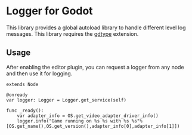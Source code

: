 # Logger for Godot

This library provides a global autoload library to handle different level log messages. This library requires the [gdtype](https://github.com/SomethingPinkGmbH/gdtype) extension.

## Usage

After enabling the editor plugin, you can request a logger from any node and then use it for logging.

```gdscript
extends Node

@onready
var logger: Logger = Logger.get_service(self)

func _ready():
	var adapter_info = OS.get_video_adapter_driver_info()
	logger.info("Game running on %s %s with %s %s"%[OS.get_name(),OS.get_version(),adapter_info[0],adapter_info[1]])
```
